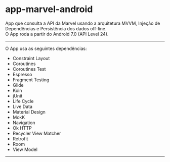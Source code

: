 # app-marvel-android
App que consulta a API da Marvel usando a arquitetura MVVM, Injeção de Dependências e Persistência dos dados off-line.<br>
O App roda a partir do Android 7.0 (API Level 24).

<hr>

O App usa as seguintes dependências:

* Constraint Layout
* Coroutines
* Coroutines Test
* Espresso
* Fragment Testing
* Glide
* Koin
* jUnit
* Life Cycle
* Live Data
* Material Design
* MokK
* Navigation
* Ok HTTP
* Recycler View Matcher
* Retrofit
* Room
* View Model

<hr>


